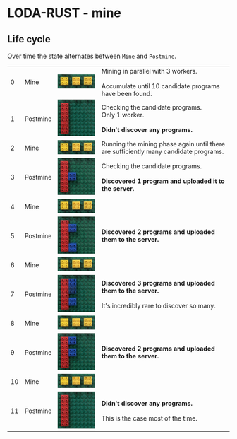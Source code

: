 # LODA-RUST - mine

## Life cycle

Over time the state alternates between `Mine` and `Postmine`.

<table>
  <tr>
    <td>0</td>
    <td>Mine</td>
    <td><img src="miner_workers.jpg" alt="3 miner workers running" style="width:200px;"/></td>
    <td>Mining in parallel with 3 workers.<br><br>Accumulate until 10 candidate programs have been found.</td>
  </tr>
  <tr>
    <td>1</td>
    <td>Postmine</td>
    <td><img src="postmine_upload0.jpg" alt="postmine, didn't discover anything" style="width:200px;"/></td>
    <td>Checking the candidate programs.<br>Only 1 worker.<br><br><b>Didn't discover any programs.</b></td>
  </tr>
  <tr>
    <td>2</td>
    <td>Mine</td>
    <td><img src="miner_workers.jpg" alt="3 miner workers running" style="width:200px;"/></td>
    <td>Running the mining phase again until there are sufficiently many candidate programs.</td>
  </tr>
  <tr>
    <td>3</td>
    <td>Postmine</td>
    <td><img src="postmine_upload1_a.jpg" alt="postmine, discovering 1 program" style="width:200px;"/></td>
    <td>Checking the candidate programs.<br><br><b>Discovered 1 program and uploaded it to the server.</b></td>
  </tr>
  <tr>
    <td>4</td>
    <td>Mine</td>
    <td><img src="miner_workers.jpg" alt="3 miner workers running" style="width:200px;"/></td>
    <td></td>
  </tr>
  <tr>
    <td>5</td>
    <td>Postmine</td>
    <td><img src="postmine_upload2_b.jpg" alt="postmine, discovering 2 programs" style="width:200px;"/></td>
    <td><b>Discovered 2 programs and uploaded them to the server.</b></td>
  </tr>
  <tr>
    <td>6</td>
    <td>Mine</td>
    <td><img src="miner_workers.jpg" alt="3 miner workers running" style="width:200px;"/></td>
    <td></td>
  </tr>
  <tr>
    <td>7</td>
    <td>Postmine</td>
    <td><img src="postmine_upload3_a.jpg" alt="postmine, discovering 3 programs" style="width:200px;"/></td>
    <td><b>Discovered 3 programs and uploaded them to the server.</b><br><br>It's incredibly rare to discover so many.</td>
  </tr>
  <tr>
    <td>8</td>
    <td>Mine</td>
    <td><img src="miner_workers.jpg" alt="3 miner workers running" style="width:200px;"/></td>
    <td></td>
  </tr>
  <tr>
    <td>9</td>
    <td>Postmine</td>
    <td><img src="postmine_upload2_a.jpg" alt="postmine, discovering 2 programs" style="width:200px;"/></td>
    <td><b>Discovered 2 programs and uploaded them to the server.</b></td>
  </tr>
  <tr>
    <td>10</td>
    <td>Mine</td>
    <td><img src="miner_workers.jpg" alt="3 miner workers running" style="width:200px;"/></td>
    <td></td>
  </tr>
  <tr>
    <td>11</td>
    <td>Postmine</td>
    <td><img src="postmine_upload0.jpg" alt="postmine, didn't discover anything" style="width:200px;"/></td>
    <td><b>Didn't discover any programs.</b><br><br>This is the case most of the time.</td>
  </tr>
</table>

